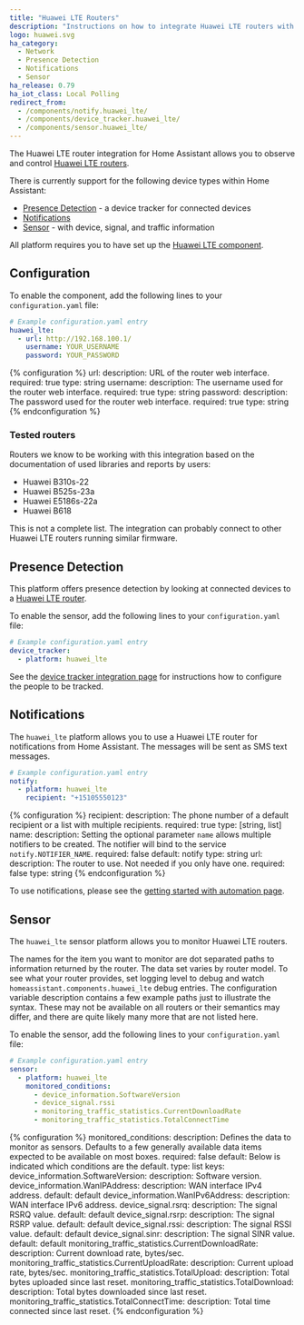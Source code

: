 ```yaml
---
title: "Huawei LTE Routers"
description: "Instructions on how to integrate Huawei LTE routers with Home Assistant."
logo: huawei.svg
ha_category:
  - Network
  - Presence Detection
  - Notifications
  - Sensor
ha_release: 0.79
ha_iot_class: Local Polling
redirect_from:
  - /components/notify.huawei_lte/
  - /components/device_tracker.huawei_lte/
  - /components/sensor.huawei_lte/
---
```


The Huawei LTE router integration for Home Assistant allows you to observe and control [Huawei LTE routers](https://consumer.huawei.com/en/smart-home/).

There is currently support for the following device types within Home Assistant:

- [Presence Detection](#presence-detection) - a device tracker for connected devices
- [Notifications](#notifications)
- [Sensor](#sensor) - with device, signal, and traffic information

All platform requires you to have set up the [Huawei LTE component](#configuration).

## Configuration

To enable the component, add the following lines to your
`configuration.yaml` file:

```yaml
# Example configuration.yaml entry
huawei_lte:
  - url: http://192.168.100.1/
    username: YOUR_USERNAME
    password: YOUR_PASSWORD
```

{% configuration %}
url:
  description: URL of the router web interface.
  required: true
  type: string
username:
  description: The username used for the router web interface.
  required: true
  type: string
password:
  description: The password used for the router web interface.
  required: true
  type: string
{% endconfiguration %}

### Tested routers

Routers we know to be working with this integration based on the documentation of used libraries and reports by users:

- Huawei B310s-22
- Huawei B525s-23a
- Huawei E5186s-22a
- Huawei B618

This is not a complete list. The integration can probably connect to other Huawei LTE routers running similar firmware.

## Presence Detection

This platform offers presence detection by looking at connected devices to a [Huawei LTE router](https://consumer.huawei.com/en/smart-home/).

To enable the sensor, add the following lines to your `configuration.yaml` file:

```yaml
# Example configuration.yaml entry
device_tracker:
  - platform: huawei_lte
```

See the [device tracker integration page](/components/device_tracker/) for instructions how to configure the people to be tracked.

## Notifications

The `huawei_lte` platform allows you to use a Huawei LTE router for notifications from Home Assistant. The messages will be sent as SMS text messages.

```yaml
# Example configuration.yaml entry
notify:
  - platform: huawei_lte
    recipient: "+15105550123"
```

{% configuration %}
recipient:
  description: The phone number of a default recipient or a list with multiple recipients.
  required: true
  type: [string, list]
name:
  description: Setting the optional parameter `name` allows multiple notifiers to be created. The notifier will bind to the service `notify.NOTIFIER_NAME`.
  required: false
  default: notify
  type: string
url:
  description: The router to use. Not needed if you only have one.
  required: false
  type: string
{% endconfiguration %}

To use notifications, please see the [getting started with automation page](/getting-started/automation/).

## Sensor

The `huawei_lte` sensor platform allows you to monitor Huawei LTE routers.

The names for the item you want to monitor are dot separated paths to information returned by the router. The data set varies by router model. To see what your router provides, set logging level to debug and watch `homeassistant.components.huawei_lte` debug entries. The configuration variable description contains a few example paths just to illustrate the syntax. These may not be available on all routers or their semantics may differ, and there are quite likely many more that are not listed here.

To enable the sensor, add the following lines to your `configuration.yaml` file:

```yaml
# Example configuration.yaml entry
sensor:
  - platform: huawei_lte
    monitored_conditions:
      - device_information.SoftwareVersion
      - device_signal.rssi
      - monitoring_traffic_statistics.CurrentDownloadRate
      - monitoring_traffic_statistics.TotalConnectTime
```

{% configuration %}
monitored_conditions:
  description: Defines the data to monitor as sensors. Defaults to a few generally available data items expected to be available on most boxes.
  required: false
  default: Below is indicated which conditions are the default.
  type: list
  keys:
    device_information.SoftwareVersion:
      description: Software version.
    device_information.WanIPAddress:
      description: WAN interface IPv4 address.
      default: default
    device_information.WanIPv6Address:
      description: WAN interface IPv6 address.
    device_signal.rsrq:
      description: The signal RSRQ value.
      default: default
    device_signal.rsrp:
      description: The signal RSRP value.
      default: default
    device_signal.rssi:
      description: The signal RSSI value.
      default: default
    device_signal.sinr:
      description: The signal SINR value.
      default: default
    monitoring_traffic_statistics.CurrentDownloadRate:
      description: Current download rate, bytes/sec.
    monitoring_traffic_statistics.CurrentUploadRate:
      description: Current upload rate, bytes/sec.
    monitoring_traffic_statistics.TotalUpload:
      description: Total bytes uploaded since last reset.
    monitoring_traffic_statistics.TotalDownload:
      description: Total bytes downloaded since last reset.
    monitoring_traffic_statistics.TotalConnectTime:
      description: Total time connected since last reset.
{% endconfiguration %}
